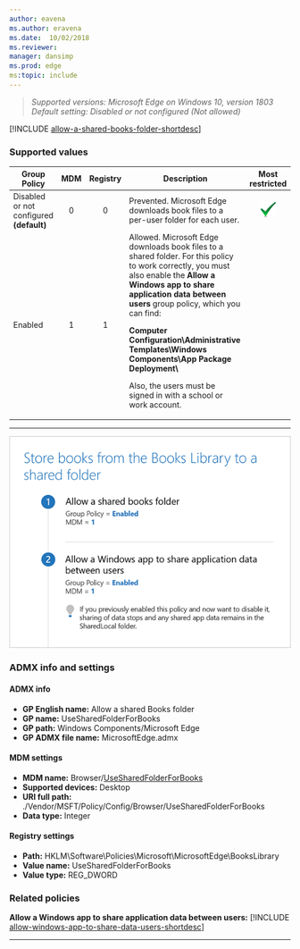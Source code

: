 ```yaml
---
author: eavena
ms.author: eravena
ms.date:  10/02/2018
ms.reviewer: 
manager: dansimp
ms.prod: edge
ms:topic: include
---
```


<!-- ## Allow a shared books folder -->
>*Supported versions: Microsoft Edge on Windows 10, version 1803*<br>
>*Default setting: Disabled or not configured (Not allowed)*

[!INCLUDE [allow-a-shared-books-folder-shortdesc](../shortdesc/allow-a-shared-books-folder-shortdesc.md)]



### Supported values
|Group Policy  |MDM |Registry |Description |Most restricted |
|---|:---:|:---:|---|:---:|
|Disabled or not configured<br>**(default)** |0 |0 |Prevented. Microsoft Edge downloads book files to a per-user folder for each user. |![Most restricted value](../images/check-gn.png) |
|Enabled |1 |1 |Allowed. Microsoft Edge downloads book files to a shared folder. For this policy to work correctly, you must also enable the **Allow a Windows app to share application data between users** group policy, which you can find:<p>**Computer Configuration\\Administrative Templates\\Windows Components\\App Package Deployment\\**<p>Also, the users must be signed in with a school or work account.| |
---

![Allow a shared books folder](../images/allow-shared-books-folder_sm.png)

### ADMX info and settings

#### ADMX info
- **GP English name:** Allow a shared Books folder
- **GP name:** UseSharedFolderForBooks 
- **GP path:** Windows Components/Microsoft Edge
- **GP ADMX file name:** MicrosoftEdge.admx

#### MDM settings
- **MDM name:** Browser/[UseSharedFolderForBooks](https://docs.microsoft.com/windows/client-management/mdm/policy-csp-browser#browser-usesharedfolderforbooks)
- **Supported devices:** Desktop
- **URI full path:** ./Vendor/MSFT/Policy/Config/Browser/UseSharedFolderForBooks 
- **Data type:** Integer

#### Registry settings
- **Path:** HKLM\\Software\\Policies\\Microsoft\\MicrosoftEdge\\BooksLibrary
- **Value name:** UseSharedFolderForBooks
- **Value type:** REG_DWORD

### Related policies 

**Allow a Windows app to share application data between users:** [!INCLUDE [allow-windows-app-to-share-data-users-shortdesc](../shortdesc/allow-windows-app-to-share-data-users-shortdesc.md)]

<hr>
